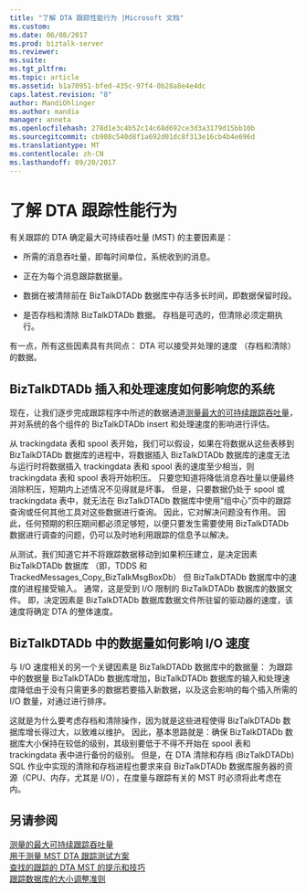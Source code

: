 ```yaml
---
title: "了解 DTA 跟踪性能行为 |Microsoft 文档"
ms.custom: 
ms.date: 06/08/2017
ms.prod: biztalk-server
ms.reviewer: 
ms.suite: 
ms.tgt_pltfrm: 
ms.topic: article
ms.assetid: b1a70951-bfed-435c-97f4-0b28a8e4e4dc
caps.latest.revision: "8"
author: MandiOhlinger
ms.author: mandia
manager: anneta
ms.openlocfilehash: 278d1e3c4b52c14c68d692ce3d3a3179d15bb10b
ms.sourcegitcommit: cb908c540d8f1a692d01dc8f313e16cb4b4e696d
ms.translationtype: MT
ms.contentlocale: zh-CN
ms.lasthandoff: 09/20/2017
---
```

# <a name="understanding-dta-tracking-performance-behavior"></a>了解 DTA 跟踪性能行为
有关跟踪的 DTA 确定最大可持续吞吐量 (MST) 的主要因素是：  
  
-   所需的消息吞吐量，即每时间单位，系统收到的消息。  
  
-   正在为每个消息跟踪数据量。  
  
-   数据在被清除前在 BizTalkDTADb 数据库中存活多长时间，即数据保留时段。  
  
-   是否存档和清除 BizTalkDTADb 数据。 存档是可选的，但清除必须定期执行。  
  
 有一点，所有这些因素具有共同点： DTA 可以接受并处理的速度 （存档和清除） 的数据。  
  
## <a name="how-the-biztalkdtadb-insert-and-processing-speed-affects-your-system"></a>BizTalkDTADb 插入和处理速度如何影响您的系统  
 现在，让我们逐步完成跟踪程序中所述的数据通道[测量最大的可持续跟踪吞吐量](../core/measuring-maximum-sustainable-tracking-throughput.md)，并对系统的各个组件的 BizTalkDTADb insert 和处理速度的影响进行评估。  
  
 从 trackingdata 表和 spool 表开始，我们可以假设，如果在将数据从这些表移到 BizTalkDTADb 数据库的进程中，将数据插入 BizTalkDTADb 数据库的速度无法与运行时将数据插入 trackingdata 表和 spool 表的速度至少相当，则 trackingdata 表和 spool 表将开始积压。 只要您知道将降低消息吞吐量以便最终消除积压，短期内上述情况不见得就是坏事。 但是，只要数据仍处于 spool 或 trackingdata 表中，就无法在 BizTalkDTADb 数据库中使用“组中心”页中的跟踪查询或任何其他工具对这些数据进行查询。  因此，它对解决问题没有作用。 因此，任何预期的积压期间都必须足够短，以便只要发生需要使用 BizTalkDTADb 数据进行调查的问题，仍可以及时地利用跟踪的信息予以解决。  
  
 从测试，我们知道它并不将跟踪数据移动到如果积压建立，是决定因素 BizTalkDTADb 数据库 （即，TDDS 和 TrackedMessages_Copy_BizTalkMsgBoxDb） 但 BizTalkDTADb 数据库中的速度的进程接受输入。 通常，这是受到 I/O 限制的 BizTalkDTADb 数据库的数据文件。 即，决定因素是 BizTalkDTADb 数据库数据文件所驻留的驱动器的速度，该速度将确定 DTA 的整体速度。  
  
## <a name="how-the-amount-of-data-in-biztalkdtadb-affects-io-speed"></a>BizTalkDTADb 中的数据量如何影响 I/O 速度  
 与 I/O 速度相关的另一个关键因素是 BizTalkDTADb 数据库中的数据量： 为跟踪中的数据量 BizTalkDTADb 数据库增加，BizTalkDTADb 数据库的输入和处理速度降低由于没有只需更多的数据若要插入新数据，以及这会影响的每个插入所需的 I/O 数量，对通过进行排序。  
  
 这就是为什么要考虑存档和清除操作，因为就是这些进程使得 BizTalkDTADb 数据库增长得过大，以致难以维护。 因此，基本思路就是：确保 BizTalkDTADb 数据库大小保持在较低的级别，其级别要低于不得不开始在 spool 表和 trackingdata 表中进行备份的级别。 但是，在 DTA 清除和存档 (BizTalkDTADb) SQL 作业中实现的清除和存档进程也要求来自 BizTalkDTADb 数据库服务器的资源（CPU、内存，尤其是 I/O），在度量与跟踪有关的 MST 时必须将此考虑在内。  
  
## <a name="see-also"></a>另请参阅  
 [测量的最大可持续跟踪吞吐量](../core/measuring-maximum-sustainable-tracking-throughput.md)   
 [用于测量 MST DTA 跟踪测试方案](../core/test-scenarios-for-measuring-mst-of-dta-tracking.md)   
 [查找的跟踪的 DTA MST 的提示和技巧](../core/tips-and-tricks-for-finding-mst-of-dta-tracking.md)   
 [跟踪数据库的大小调整准则](../core/tracking-database-sizing-guidelines.md)